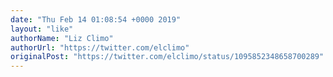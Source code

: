 ```yaml
---
date: "Thu Feb 14 01:08:54 +0000 2019"
layout: "like"
authorName: "Liz Climo"
authorUrl: "https://twitter.com/elclimo"
originalPost: "https://twitter.com/elclimo/status/1095852348658700289"
---
```

